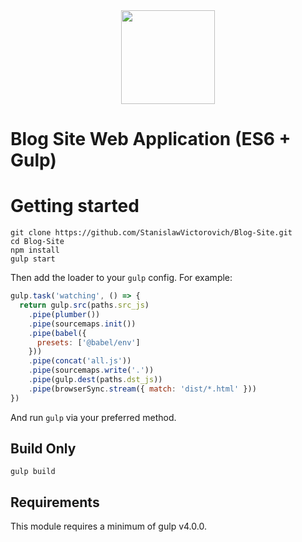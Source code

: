 <div align="center"> 
  <a href="https://github.com/StanislawVictorovich/Blog-Site">
    <img width="150" height="150" src="https://www.quickanddirtytips.com/sites/default/files/images/1125/BlogIcon.jpg">
  </a>
</div>

# Blog Site Web Application (ES6 + Gulp)

# Getting started

```
git clone https://github.com/StanislawVictorovich/Blog-Site.git
cd Blog-Site
npm install
gulp start
```
Then add the loader to your `gulp` config. For example:

```js
gulp.task('watching', () => {
  return gulp.src(paths.src_js)
    .pipe(plumber())
    .pipe(sourcemaps.init())
    .pipe(babel({
      presets: ['@babel/env']
    }))
    .pipe(concat('all.js'))
    .pipe(sourcemaps.write('.'))
    .pipe(gulp.dest(paths.dst_js))
    .pipe(browserSync.stream({ match: 'dist/*.html' }))
})
```


And run `gulp` via your preferred method.

## Build Only
```
gulp build
```
## Requirements

This module requires a minimum of gulp v4.0.0.
